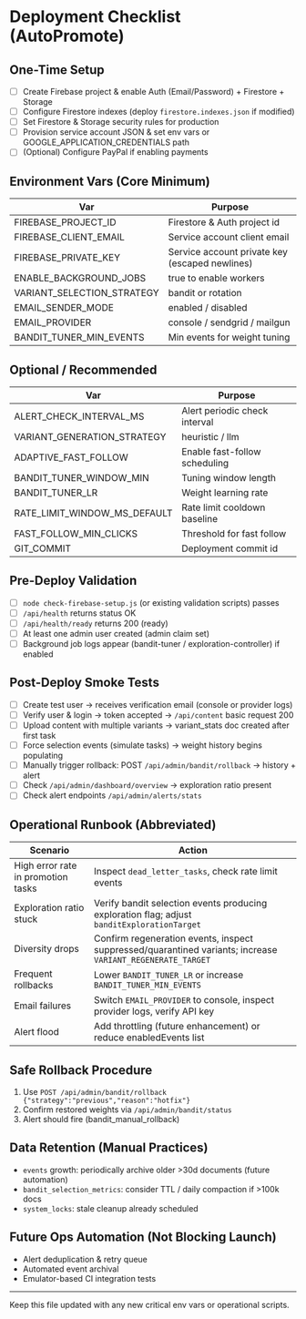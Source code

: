# Deployment Checklist (AutoPromote)

## One-Time Setup
- [ ] Create Firebase project & enable Auth (Email/Password) + Firestore + Storage
- [ ] Configure Firestore indexes (deploy `firestore.indexes.json` if modified)
- [ ] Set Firestore & Storage security rules for production
- [ ] Provision service account JSON & set env vars or GOOGLE_APPLICATION_CREDENTIALS path
 - [ ] (Optional) Configure PayPal if enabling payments

## Environment Vars (Core Minimum)
| Var | Purpose |
|-----|---------|
| FIREBASE_PROJECT_ID | Firestore & Auth project id |
| FIREBASE_CLIENT_EMAIL | Service account client email |
| FIREBASE_PRIVATE_KEY | Service account private key (escaped newlines) |
| ENABLE_BACKGROUND_JOBS | true to enable workers |
| VARIANT_SELECTION_STRATEGY | bandit or rotation |
| EMAIL_SENDER_MODE | enabled / disabled |
| EMAIL_PROVIDER | console / sendgrid / mailgun |
| BANDIT_TUNER_MIN_EVENTS | Min events for weight tuning |

## Optional / Recommended
| Var | Purpose |
|-----|---------|
| ALERT_CHECK_INTERVAL_MS | Alert periodic check interval |
| VARIANT_GENERATION_STRATEGY | heuristic / llm |
| ADAPTIVE_FAST_FOLLOW | Enable fast-follow scheduling |
| BANDIT_TUNER_WINDOW_MIN | Tuning window length |
| BANDIT_TUNER_LR | Weight learning rate |
| RATE_LIMIT_WINDOW_MS_DEFAULT | Rate limit cooldown baseline |
| FAST_FOLLOW_MIN_CLICKS | Threshold for fast follow |
| GIT_COMMIT | Deployment commit id |

## Pre-Deploy Validation
- [ ] `node check-firebase-setup.js` (or existing validation scripts) passes
- [ ] `/api/health` returns status OK
- [ ] `/api/health/ready` returns 200 (ready)
- [ ] At least one admin user created (admin claim set)
- [ ] Background job logs appear (bandit-tuner / exploration-controller) if enabled

## Post-Deploy Smoke Tests
- [ ] Create test user -> receives verification email (console or provider logs)
- [ ] Verify user & login -> token accepted -> `/api/content` basic request 200
- [ ] Upload content with multiple variants -> variant_stats doc created after first task
- [ ] Force selection events (simulate tasks) -> weight history begins populating
- [ ] Manually trigger rollback: POST `/api/admin/bandit/rollback` -> history + alert
- [ ] Check `/api/admin/dashboard/overview` -> exploration ratio present
- [ ] Check alert endpoints `/api/admin/alerts/stats`

## Operational Runbook (Abbreviated)
| Scenario | Action |
|----------|--------|
| High error rate in promotion tasks | Inspect `dead_letter_tasks`, check rate limit events |
| Exploration ratio stuck | Verify bandit selection events producing exploration flag; adjust `banditExplorationTarget` |
| Diversity drops | Confirm regeneration events, inspect suppressed/quarantined variants; increase `VARIANT_REGENERATE_TARGET` |
| Frequent rollbacks | Lower `BANDIT_TUNER_LR` or increase `BANDIT_TUNER_MIN_EVENTS` |
| Email failures | Switch `EMAIL_PROVIDER` to console, inspect provider logs, verify API key |
| Alert flood | Add throttling (future enhancement) or reduce enabledEvents list |

## Safe Rollback Procedure
1. Use `POST /api/admin/bandit/rollback {"strategy":"previous","reason":"hotfix"}`
2. Confirm restored weights via `/api/admin/bandit/status`
3. Alert should fire (bandit_manual_rollback)

## Data Retention (Manual Practices)
- `events` growth: periodically archive older >30d documents (future automation)
- `bandit_selection_metrics`: consider TTL / daily compaction if >100k docs
- `system_locks`: stale cleanup already scheduled

## Future Ops Automation (Not Blocking Launch)
- Alert deduplication & retry queue
- Automated event archival
- Emulator-based CI integration tests

---
Keep this file updated with any new critical env vars or operational scripts.
